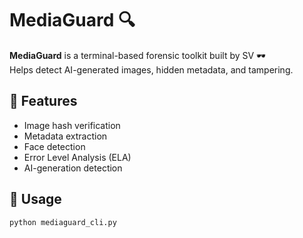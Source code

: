 # MediaGuard 🔍

**MediaGuard** is a terminal-based forensic toolkit built by SV 🕶️  
Helps detect AI-generated images, hidden metadata, and tampering.

## 🔧 Features
- Image hash verification
- Metadata extraction
- Face detection
- Error Level Analysis (ELA)
- AI-generation detection

## 🚀 Usage
```bash
python mediaguard_cli.py
